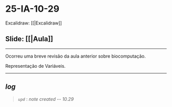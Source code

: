 # 25-IA-10-29

Excalidraw: [[|Excalidraw]]

## Slide: [[|Aula]]

---

Ocorreu uma breve revisão da aula anterior sobre biocomputação.

Representação de Variáveis.

---

## ***log***

> *`upd`* : *note created -- 10.29*